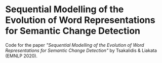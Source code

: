 # Sequential Modelling of the Evolution of Word Representations for Semantic Change Detection
Code for the paper *"Sequential Modelling of the Evolution of Word Representations for Semantic Change Detection"* by Tsakalidis & Liakata (EMNLP 2020).
